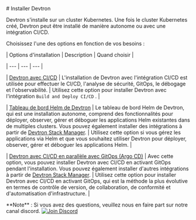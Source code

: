 ﻿\# Installer Devtron


Devtron s'installe sur un cluster Kubernetes. Une fois le cluster Kubernetes créé, Devtron peut être installé de manière autonome ou avec une intégration CI/CD.

Choisissez l'une des options en fonction de vos besoins :

| Options d'installation | Description | Quand choisir  |

\| --- | --- | --- |

| [Devtron avec CI/CD](https://docs.devtron.ai/install/install-devtron-with-cicd) | L'installation de Devtron avec l'intégration CI/CD est utilisée pour effectuer le CI/CD, l'analyse de sécurité, GitOps, le débogage et l'observabilité. | Utilisez cette option pour installer Devtron avec l'intégration `Build and Deploy CI/CD` . |

| [Tableau de bord Helm de Devtron](https://docs.devtron.ai/install/install-devtron) | Le tableau de bord Helm de Devtron, qui est une installation autonome, comprend des fonctionnalités pour déployer, observer, gérer et déboguer les applications Helm existantes dans de multiples clusters. Vous pouvez également installer des intégrations à partir de [Devtron Stack Manager](https://docs.devtron.ai/v/v0.6/usage/integrations). | Utilisez cette option si vous gérez les applications via Helm et que vous souhaitez utiliser Devtron pour déployer, observer, gérer et déboguer les applications Helm. |

| [Devtron avec CI/CD en parallèle avec GitOps (Argo CD)](https://docs.devtron.ai/install/install-devtron-with-cicd-with-gitops) | Avec cette option, vous pouvez installer Devtron avec CI/CD en activant GitOps pendant l'installation. Vous pouvez également installer d'autres intégrations à partir de [Devtron Stack Manager](https://docs.devtron.ai/v/v0.6/usage/integrations). |  Utilisez cette option pour installer Devtron avec CI/CD en activant GitOps, qui est la méthode la plus évolutive en termes de contrôle de version, de collaboration, de conformité et d'automatisation d'infrastructure.  |


\*\*Note\*\* : Si vous avez des questions, veuillez nous en faire part sur notre canal discord. [![Join Discord](https://img.shields.io/badge/Join%20us%20on-Discord-e01563.svg)](https://discord.gg/jsRG5qx2gp)
